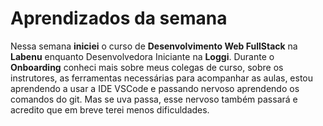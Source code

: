 # Aprendizados da semana

Nessa semana **iniciei** o curso de **Desenvolvimento Web FullStack** na **Labenu** enquanto Desenvolvedora Iniciante na **Loggi**. Durante o **Onboarding** conheci mais sobre meus colegas de curso, sobre os instrutores, as ferramentas necessárias para acompanhar as aulas, estou aprendendo a usar a IDE VSCode e passando nervoso aprendendo os comandos do git. Mas se uva passa, esse nervoso também passará e acredito que em breve terei menos dificuldades.